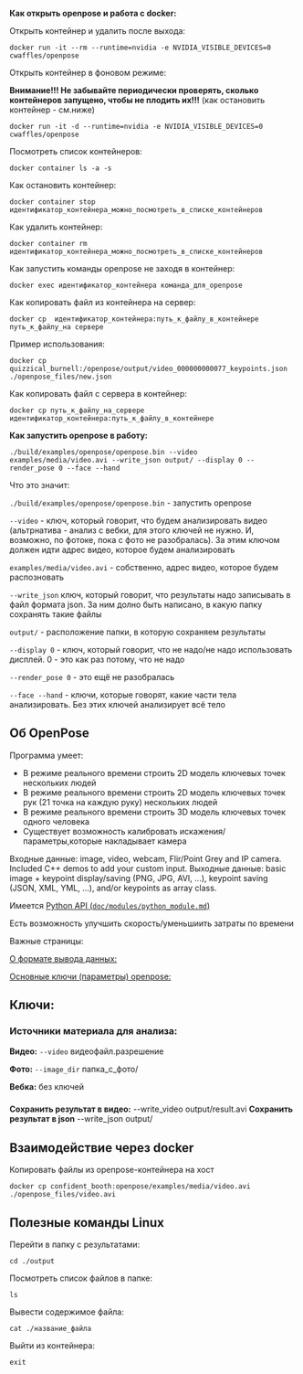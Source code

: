 ﻿**Как открыть openpose и работа с docker:**

Открыть контейнер и удалить после выхода:

```
docker run -it --rm --runtime=nvidia -e NVIDIA_VISIBLE_DEVICES=0 cwaffles/openpose
```

Открыть контейнер в фоновом режиме:

**Внимание!!! Не забывайте периодически проверять, сколько контейнеров запущено, чтобы не плодить их!!!**
(как остановить контейнер - см.ниже)

```
docker run -it -d --runtime=nvidia -e NVIDIA_VISIBLE_DEVICES=0 cwaffles/openpose
```

Посмотреть список контейнеров:

```
docker container ls -a -s 
```

Как остановить контейнер:

```
docker container stop идентификатор_контейнера_можно_посмотреть_в_списке_контейнеров
```

Как удалить контейнер:

```
docker container rm идентификатор_контейнера_можно_посмотреть_в_списке_контейнеров
```

Как запустить команды openpose не заходя в контейнер:

```
docker exec идентификатор_контейнера команда_для_openpose
```

Как копировать файл из контейнера на сервер:

```
docker cp  идентификатор_контейнера:путь_к_файлу_в_контейнере путь_к_файлу_на сервере
```
Пример использования:

```
docker cp quizzical_burnell:/openpose/output/video_000000000077_keypoints.json ./openpose_files/new.json
```


Как копировать файл с сервера в контейнер:

```
docker cp путь_к_файлу_на_сервере идентификатор_контейнера:путь_к_файлу_в_контейнере
```

**Как запустить openpose в работу:**

```
./build/examples/openpose/openpose.bin --video examples/media/video.avi --write_json output/ --display 0 --render_pose 0 --face --hand
```

Что это значит:

```./build/examples/openpose/openpose.bin``` - запустить openpose

```--video``` - ключ, который говорит, что будем анализировать видео (альтрнатива - анализ с вебки, для этого ключей не нужно. И, возможно, по фотоке, пока с фото не разобралась). За этим ключом должен идти адрес видео, которое будем анализировать

```examples/media/video.avi``` - собственно, адрес видео, которое будем распозновать

```--write_json``` ключ, который говорит, что результаты надо записывать в файл формата json. За ним долно быть написано, в какую папку сохранять такие файлы

```output/``` - расположение папки, в которую сохраняем результаты

```--display 0``` - ключ, который говорит, что не надо/не надо использовать дисплей. 0 - это как раз потому, что не надо

```--render_pose 0``` - это ещё не разобралась

```--face --hand``` - ключи, которые говорят, какие части тела анализировать. Без этих ключей анализирует всё тело

## Об OpenPose
Программа умеет:
- В режиме реального времени строить 2D модель ключевых точек нескольких людей
- В режиме реального времени строить 2D модель ключевых точек рук (21 точка на каждую руку) нескольких людей
- В режиме реального времени строить 3D модель ключевых точек одного человека
- Существует возможность калибровать искажения/параметры,которые накладывает камера

Входные данные: image, video, webcam, Flir/Point Grey and IP camera. Included C++ demos to add your custom input.
Выходные данные: basic image + keypoint display/saving (PNG, JPG, AVI, ...), keypoint saving (JSON, XML, YML, ...), and/or keypoints as array class.

Имеется [Python API (```doc/modules/python_module.md```)](https://github.com/CMU-Perceptual-Computing-Lab/openpose/blob/master/doc/modules/python_module.md)

Есть возможность улучшить скорость/уменьшиить затраты по времени

Важные страницы:

[О формате вывода данных:](https://github.com/CMU-Perceptual-Computing-Lab/openpose/blob/master/doc/output.md)

[Основные ключи (параметры) openpose:](https://github.com/CMU-Perceptual-Computing-Lab/openpose/blob/master/doc/demo_overview.md#main-flags)

## Ключи:
### Источники материала для анализа:

**Видео:**
```--video``` видеофайл.разрешение

**Фото:**
```--image_dir``` папка_с_фото/

**Вебка:**
без ключей


### 
**Сохранить результат в видео:**
--write_video output/result.avi
**Сохранить результат в json**
--write_json output/


## Взаимодействие через docker
Копировать файлы из openpose-контейнера на хост

```docker cp confident_booth:openpose/examples/media/video.avi ./openpose_files/video.avi```


## Полезные команды Linux
Перейти в папку с результатами:

```cd ./output```

Посмотреть список файлов в папке:

```ls```


Вывести содержимое файла:

```cat ./название_файла```

Выйти из контейнера:

```exit```
